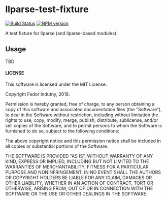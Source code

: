 # llparse-test-fixture
[![Build Status](https://secure.travis-ci.org/indutny/llparse-test-fixture.svg)](http://travis-ci.org/indutny/llparse-test-fixture)
[![NPM version](https://badge.fury.io/js/llparse-test-fixture.svg)](https://badge.fury.io/js/llparse-test-fixture)

A test fixture for llparse (and llparse-based modules).

## Usage

TBD

#### LICENSE

This software is licensed under the MIT License.

Copyright Fedor Indutny, 2018.

Permission is hereby granted, free of charge, to any person obtaining a
copy of this software and associated documentation files (the
"Software"), to deal in the Software without restriction, including
without limitation the rights to use, copy, modify, merge, publish,
distribute, sublicense, and/or sell copies of the Software, and to permit
persons to whom the Software is furnished to do so, subject to the
following conditions:

The above copyright notice and this permission notice shall be included
in all copies or substantial portions of the Software.

THE SOFTWARE IS PROVIDED "AS IS", WITHOUT WARRANTY OF ANY KIND, EXPRESS
OR IMPLIED, INCLUDING BUT NOT LIMITED TO THE WARRANTIES OF
MERCHANTABILITY, FITNESS FOR A PARTICULAR PURPOSE AND NONINFRINGEMENT. IN
NO EVENT SHALL THE AUTHORS OR COPYRIGHT HOLDERS BE LIABLE FOR ANY CLAIM,
DAMAGES OR OTHER LIABILITY, WHETHER IN AN ACTION OF CONTRACT, TORT OR
OTHERWISE, ARISING FROM, OUT OF OR IN CONNECTION WITH THE SOFTWARE OR THE
USE OR OTHER DEALINGS IN THE SOFTWARE.
